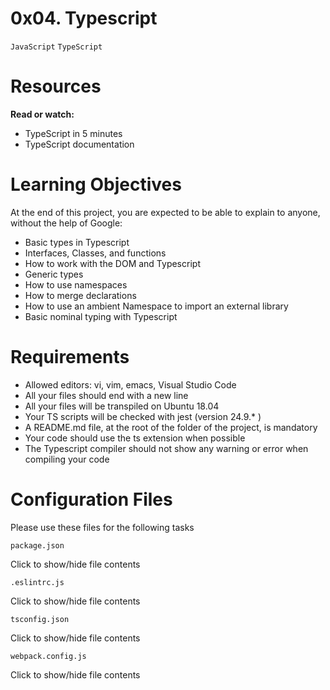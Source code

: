 # 0x04. Typescript
```JavaScript```
```TypeScript```


# Resources
**Read or watch:**

- TypeScript in 5 minutes
- TypeScript documentation

# Learning Objectives

At the end of this project, you are expected to be able to explain to anyone, without the help of Google:

- Basic types in Typescript
- Interfaces, Classes, and functions
- How to work with the DOM and Typescript
- Generic types
- How to use namespaces
- How to merge declarations
- How to use an ambient Namespace to import an external library
- Basic nominal typing with Typescript

# Requirements

- Allowed editors: vi, vim, emacs, Visual Studio Code
- All your files should end with a new line
- All your files will be transpiled on Ubuntu 18.04
- Your TS scripts will be checked with jest (version 24.9.* )
- A README.md file, at the root of the folder of the project, is mandatory
- Your code should use the ts extension when possible
- The Typescript compiler should not show any warning or error when compiling your code

# Configuration Files

Please use these files for the following tasks


```package.json```

Click to show/hide file contents

```.eslintrc.js```

Click to show/hide file contents

```tsconfig.json```

Click to show/hide file contents

```webpack.config.js```

Click to show/hide file contents

